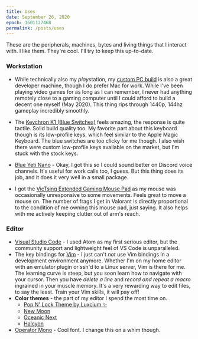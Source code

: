 ```yaml
---
title: Uses
date: September 26, 2020
epoch: 1601127468
permalink: /posts/uses
---
```


These are the peripherals, machines, bytes and living things that I interact with. I like them. They're cool. I'll try to keep this up-to-date.

### Workstation

- While technically also my *play*station, my [custom PC build](https://pcpartpicker.com/list/yDq3Pn) is also a great developer machine, though I do prefer Mac for work. While I've been playing video games for as long as I can remember, I never had anything remotely close to a gaming computer until I could afford to build a decent one myself (May 2020). This thing rips through 1440p, 144hz gameplay incredibly smoothly.

- The [Keychron K1 (Blue Switches)](https://www.amazon.com/Keychron-Ultra-Thin-Wireless-Bluetooth-Mechanical/dp/B07YJSMNFL/ref=sr_1_4?dchild=1) feels amazing, the response is quite tactile. Solid build quality too. My favorite part about this keyboard though is its low-profile keys, which feel similar to the Apple Magic Keyboard. The blue switches are too clicky for me though. I also wish there were custom low-profile keys available on the market, but I'm stuck with the stock keys.

- [Blue Yeti Nano](https://www.amazon.com/Blue-Yeti-Premium-Recording-Streaming/dp/B07DTTGZ7M/ref=sr_1_1?dchild=1) - Okay, I got this so I could sound better on Discord voice channels. It's useful for work calls too, I guess. But this thing does its job, and it does it very well in a small package.

- I got the [VicTsing Extended Gaming Mouse Pad](https://www.amazon.com/gp/product/B0794WBPHK/ref=ppx_yo_dt_b_search_asin_title?ie=UTF8&psc=1) as my mouse was occasionally unresponsive to some movements. Feels great to move a mouse on. The number of frags I get in Valorant is directly proportional to the condition of me owning this mouse pad, just saying. It also helps with me actively keeping clutter out of arm's reach.

### Editor

- [Visual Studio Code](https://code.visualstudio.com/) - I used Atom as my first serious editor, but the community support and lightweight feel of VS Code is unparalleled. 
- The key bindings for [Vim](https://github.com/VSCodeVim/Vim) - I just can't *not* use Vim bindings in a development environment anymore. Whether I'm on my home editor with an emulator plugin or ssh'd to a Linux server, Vim is there for me. The learning curve is steep, but you soon learn how to navigate with your cursor. Then you have *delete a line* and *record and repeat a macro* ingrained in your muscle memory. It's a very rewarding way to edit files, to say the least. Train your Vim skills, it will pay off!
- **Color themes** - the part of my editor I spend the most time on.
  - [Pop N' Lock Theme by Luxcium ✨](https://vscodethemes.com/e/Luxcium.pop-n-lock-theme-vscode)
  - [New Moon](https://taniarascia.github.io/new-moon/)
  - [Oceanic Next](https://marketplace.visualstudio.com/items?itemName=naumovs.theme-oceanicnext)
  - [Halcyon](https://marketplace.visualstudio.com/items?itemName=brittanychiang.halcyon-vscode)
- [Operator Mono](https://www.typography.com/fonts/operator/overview) - Cool font. I change this on a whim though.
